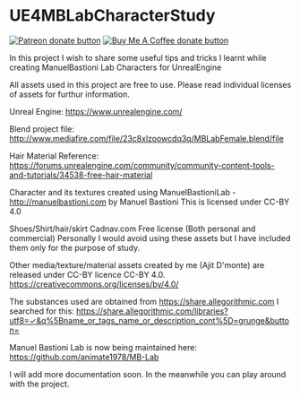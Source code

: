 # UE4MBLabCharacterStudy
<!-- BADGES/ -->
<span class="badge-patreon"><a href="https://www.patreon.com/fBlah" title="Donate to this project using Patreon"><img src="https://img.shields.io/badge/Patreon-donate-orange.svg?logo=patreon&longCache=true&style=popout-square" alt="Patreon donate button" /></a></span>
<span class="badge-buymeacoffee"><a href="https://www.buymeacoff.ee/fBlah" title="Donate to this project using Buy Me A Coffee"><img src="https://img.shields.io/badge/Give-coffee-8b7355.svg?logo=coffeescript&longCache=true&style=popout-square" alt="Buy Me A Coffee donate button" /></a></span>

In this project I wish to share some useful tips and tricks I learnt while creating ManuelBastioni Lab Characters for UnrealEngine

All assets used in this project are free to use. Please read individual licenses of assets for furthur information.

Unreal Engine:
https://www.unrealengine.com/

Blend project file:
http://www.mediafire.com/file/23c8xlzoowcdq3q/MBLabFemale.blend/file

Hair Material Reference:
https://forums.unrealengine.com/community/community-content-tools-and-tutorials/34538-free-hair-material

Character and its textures created using ManuelBastioniLab - http://manuelbastioni.com by Manuel Bastioni
This is licensed under CC-BY 4.0

Shoes/Shirt/hair/skirt
Cadnav.com Free license (Both personal and commercial)
Personally I would avoid using these assets but I have included them only for the purpose of study.

Other media/texture/material assets created by me (Ajit D'monte) are released under CC-BY licence CC-BY 4.0.
https://creativecommons.org/licenses/by/4.0/

The substances used are obtained from https://share.allegorithmic.com 
I searched for this:
https://share.allegorithmic.com/libraries?utf8=✓&q%5Bname_or_tags_name_or_description_cont%5D=grunge&button=

Manuel Bastioni Lab is now being maintained here:
https://github.com/animate1978/MB-Lab

I will add more documentation soon. In the meanwhile you can play around with the project.
